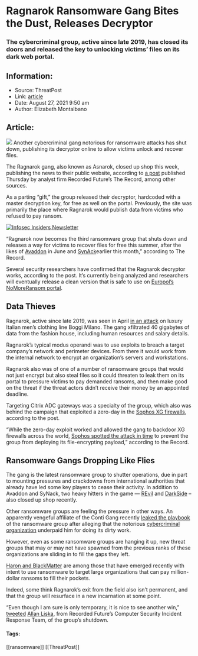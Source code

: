 # Ragnarok Ransomware Gang Bites the Dust, Releases Decryptor
### The cybercriminal group, active since late 2019, has closed its doors and released the key to unlocking victims’ files on its dark web portal.

## Information:
+ Source: ThreatPost
+ Link: [article](https://kasperskycontenthub.com/threatpost-global/?p=168976)
+ Date: August 27, 2021  9:50 am
+ Author: Elizabeth Montalbano


## Article:
![](https://media.threatpost.com/wp-content/uploads/sites/103/2021/08/27094723/encryption-key.jpg)
Another cybercriminal gang notorious for ransomware attacks has shut down, publishing its decryptor online to allow victims unlock and recover files.


The Ragnarok gang, also known as Asnarok, closed up shop this week, publishing the news to their public website, according to [a post](https://therecord.media/ragnarok-ransomware-operation-shuts-down-and-releases-free-decrypter/) published Thursday by analyst firm Recorded Future’s The Record, among other sources.


As a parting “gift,” the group released their decryptor, hardcoded with a master decryption key, for free as well on the portal. Previously, the site was primarily the place where Ragnarok would publish data from victims who refused to pay ransom.  

[![Infosec Insiders Newsletter](https://media.threatpost.com/wp-content/uploads/sites/103/2021/07/10165815/infosec_insiders_in_article_promo.png)](https://threatpost.com/infosec-insider-subscription-page/?utm_source=ART&utm_medium=ART&utm_campaign=InfosecInsiders_Newsletter_Promo/)  

“Ragnarok now becomes the third ransomware group that shuts down and releases a way for victims to recover files for free this summer, after the likes of [Avaddon](https://threatpost.com/avaddon-ransomware-global-crackdowns/166968/) in June and [SynAck](https://threatpost.com/variant-of-synack-malware-adopts-doppelganging-technique/131760/)earlier this month,” according to The Record.


Several security researchers have confirmed that the Ragnarok decryptor works, according to the post. It’s currently being analyzed and researchers will eventually release a clean version that is safe to use on [Europol’s NoMoreRansom portal](https://www.nomoreransom.org/en/decryption-tools.html).


**Data Thieves**
----------------


Ragnarok, active since late 2019, was seen in April [in an attack](https://threatpost.com/ragnarok-ransomware-boggi-milano-menswear/165161/) on luxury Italian men’s clothing line Boggi Milano. The gang xfiltrated 40 gigabytes of data from the fashion house, including human resources and salary details.


Ragnarok’s typical modus operandi was to use exploits to breach a target company’s network and perimeter devices. From there it would work from the internal network to encrypt an organization’s servers and workstations.


Ragnarok also was of one of a number of ransomware groups that would not just encrypt but also steal files so it could threaten to leak them on its portal to pressure victims to pay demanded ransoms, and then make good on the threat if the threat actors didn’t receive their money by an appointed deadline.


Targeting Citrix ADC gateways was a specialty of the group, which also was behind the campaign that exploited a zero-day in the [Sophos XG firewalls](https://threatpost.com/hackers-zero-day-attacks-sophos-firewalls/155169/), according to the post.


“While the zero-day exploit worked and allowed the gang to backdoor XG firewalls across the world, [Sophos spotted the attack in time](https://news.sophos.com/en-us/2020/05/21/asnarok2/) to prevent the group from deploying its file-encrypting payload,” according to the Record.


**Ransomware Gangs Dropping Like Flies**
----------------------------------------


The gang is the latest ransomware group to shutter operations, due in part to mounting pressures and crackdowns from international authorities that already have led some key players to cease their activity. In addition to Avaddon and SyNack, two heavy hitters in the game — [REvil](https://threatpost.com/ransomware-revil-sites-disappears/167745/) and [DarkSide](https://threatpost.com/darksides-servers-shutdown/166187/) – also closed up shop recently.


Other ransomware groups are feeling the pressure in other ways. An apparently vengeful affiliate of the Conti Gang recently [leaked the playbook](https://threatpost.com/affiliate-leaks-conti-ransomware-playbook/168442/) of the ransomware group after alleging that the notorious [cybercriminal organization](https://threatpost.com/conti-40m-ransom-florida-school/165258/) underpaid him for doing its dirty work.


However, even as some ransomware groups are hanging it up, new threat groups that may or may not have spawned from the previous ranks of these organizations are sliding in to fill the gaps they left.


[Haron and BlackMatter](https://threatpost.com/ransomware-gangs-haron-blackmatter/168212/) are among those that have emerged recently with intent to use ransomware to target large organizations that can pay million-dollar ransoms to fill their pockets.


Indeed, some think Ragnarok’s exit from the field also isn’t permanent, and that the group will resurface in a new incarnation at some point.


“Even though I am sure is only temporary, it is nice to see another win,” [tweeted](https://twitter.com/uuallan/status/1431075394023792641) [Allan Liska](https://twitter.com/uuallan), from Recorded Future’s Computer Security Incident Response Team, of the group’s shutdown.




#### Tags:
[[ransomware]] [[ThreatPost]]
